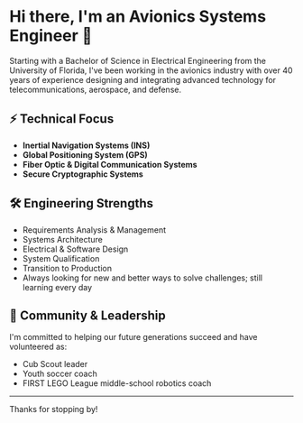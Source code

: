 # Hi there, I'm an Avionics Systems Engineer 👋

Starting with a Bachelor of Science in Electrical Engineering from the University of Florida, I've been working in the avionics industry with over 40 years of experience designing and integrating advanced technology for telecommunications, aerospace, and defense.

## ⚡ Technical Focus

- **Inertial Navigation Systems (INS)**
- **Global Positioning System (GPS)**
- **Fiber Optic & Digital Communication Systems**
- **Secure Cryptographic Systems**

## 🛠️ Engineering Strengths

- Requirements Analysis & Management
- Systems Architecture
- Electrical & Software Design
- System Qualification
- Transition to Production
- Always looking for new and better ways to solve challenges; still learning every day

## 🌱 Community & Leadership

I'm committed to helping our future generations succeed and have volunteered as:
- Cub Scout leader
- Youth soccer coach
- FIRST LEGO League middle-school robotics coach

---

Thanks for stopping by!

